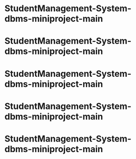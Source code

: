 # StudentManagement-System-dbms-miniproject-main
# StudentManagement-System-dbms-miniproject-main
# StudentManagement-System-dbms-miniproject-main
# StudentManagement-System-dbms-miniproject-main
# StudentManagement-System-dbms-miniproject-main
